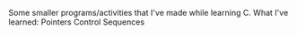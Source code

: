 Some smaller programs/activities that I've made while learning C.
What I've learned:
  Pointers
  Control Sequences

